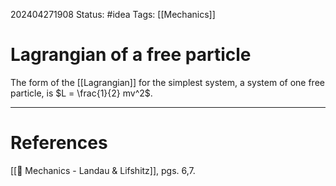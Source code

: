 202404271908
Status: #idea
Tags: [[Mechanics]]

# Lagrangian of a free particle

The form of the [[Lagrangian]] for the simplest system, a system of one free particle, is $L = \frac{1}{2} mv^2$.



___
# References
[[📕 Mechanics - Landau & Lifshitz]], pgs. 6,7.